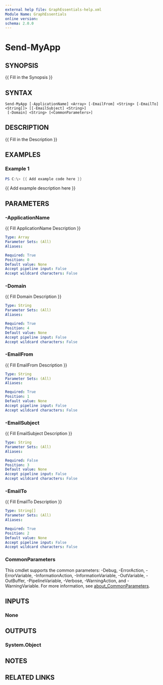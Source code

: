```yaml
---
external help file: GraphEssentials-help.xml
Module Name: GraphEssentials
online version:
schema: 2.0.0
---
```


# Send-MyApp

## SYNOPSIS
{{ Fill in the Synopsis }}

## SYNTAX

```
Send-MyApp [-ApplicationName] <Array> [-EmailFrom] <String> [-EmailTo] <String[]> [[-EmailSubject] <String>]
 [-Domain] <String> [<CommonParameters>]
```

## DESCRIPTION
{{ Fill in the Description }}

## EXAMPLES

### Example 1
```powershell
PS C:\> {{ Add example code here }}
```

{{ Add example description here }}

## PARAMETERS

### -ApplicationName
{{ Fill ApplicationName Description }}

```yaml
Type: Array
Parameter Sets: (All)
Aliases:

Required: True
Position: 0
Default value: None
Accept pipeline input: False
Accept wildcard characters: False
```

### -Domain
{{ Fill Domain Description }}

```yaml
Type: String
Parameter Sets: (All)
Aliases:

Required: True
Position: 4
Default value: None
Accept pipeline input: False
Accept wildcard characters: False
```

### -EmailFrom
{{ Fill EmailFrom Description }}

```yaml
Type: String
Parameter Sets: (All)
Aliases:

Required: True
Position: 1
Default value: None
Accept pipeline input: False
Accept wildcard characters: False
```

### -EmailSubject
{{ Fill EmailSubject Description }}

```yaml
Type: String
Parameter Sets: (All)
Aliases:

Required: False
Position: 3
Default value: None
Accept pipeline input: False
Accept wildcard characters: False
```

### -EmailTo
{{ Fill EmailTo Description }}

```yaml
Type: String[]
Parameter Sets: (All)
Aliases:

Required: True
Position: 2
Default value: None
Accept pipeline input: False
Accept wildcard characters: False
```

### CommonParameters
This cmdlet supports the common parameters: -Debug, -ErrorAction, -ErrorVariable, -InformationAction, -InformationVariable, -OutVariable, -OutBuffer, -PipelineVariable, -Verbose, -WarningAction, and -WarningVariable. For more information, see [about_CommonParameters](http://go.microsoft.com/fwlink/?LinkID=113216).

## INPUTS

### None

## OUTPUTS

### System.Object
## NOTES

## RELATED LINKS
